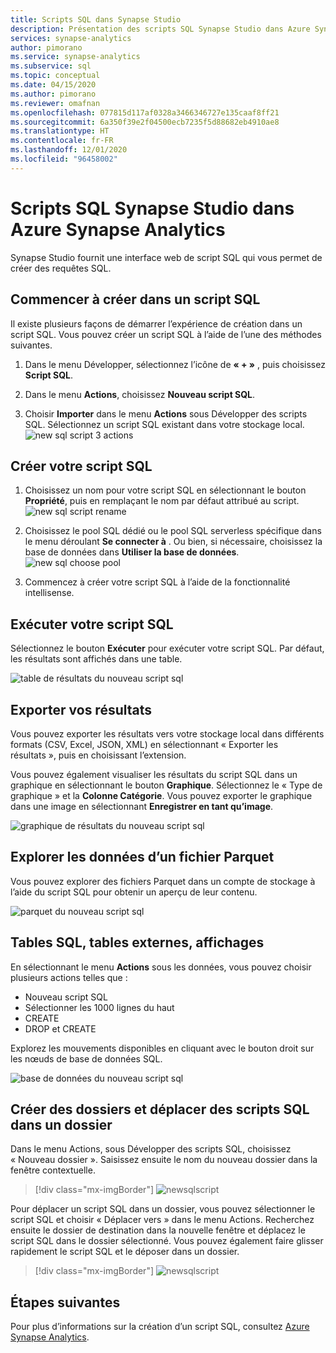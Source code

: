 ```yaml
---
title: Scripts SQL dans Synapse Studio
description: Présentation des scripts SQL Synapse Studio dans Azure Synapse Analytics.
services: synapse-analytics
author: pimorano
ms.service: synapse-analytics
ms.subservice: sql
ms.topic: conceptual
ms.date: 04/15/2020
ms.author: pimorano
ms.reviewer: omafnan
ms.openlocfilehash: 077815d117af0328a3466346727e135caaf8ff21
ms.sourcegitcommit: 6a350f39e2f04500ecb7235f5d88682eb4910ae8
ms.translationtype: HT
ms.contentlocale: fr-FR
ms.lasthandoff: 12/01/2020
ms.locfileid: "96458002"
---
```

# <a name="synapse-studio-sql-scripts-in-azure-synapse-analytics"></a>Scripts SQL Synapse Studio dans Azure Synapse Analytics 

Synapse Studio fournit une interface web de script SQL qui vous permet de créer des requêtes SQL. 

## <a name="begin-authoring-in-sql-script"></a>Commencer à créer dans un script SQL 

Il existe plusieurs façons de démarrer l’expérience de création dans un script SQL. Vous pouvez créer un script SQL à l’aide de l’une des méthodes suivantes.

1. Dans le menu Développer, sélectionnez l’icône de **« + »** , puis choisissez **Script SQL**.

2. Dans le menu **Actions**, choisissez **Nouveau script SQL**.

3. Choisir **Importer** dans le menu **Actions** sous Développer des scripts SQL. Sélectionnez un script SQL existant dans votre stockage local.
![new sql script 3 actions](media/author-sql-script/new-sql-script-3-actions.png)

## <a name="create-your-sql-script"></a>Créer votre script SQL

1. Choisissez un nom pour votre script SQL en sélectionnant le bouton **Propriété**, puis en remplaçant le nom par défaut attribué au script. 
![new sql script rename](media/author-sql-script/new-sql-script-rename.png)

2. Choisissez le pool SQL dédié ou le pool SQL serverless spécifique dans le menu déroulant **Se connecter à** . Ou bien, si nécessaire, choisissez la base de données dans **Utiliser la base de données**. 
![new sql choose pool](media/author-sql-script/new-sql-choose-pool.png)

3. Commencez à créer votre script SQL à l’aide de la fonctionnalité intellisense.

## <a name="run-your-sql-script"></a>Exécuter votre script SQL

Sélectionnez le bouton **Exécuter** pour exécuter votre script SQL. Par défaut, les résultats sont affichés dans une table.

![table de résultats du nouveau script sql](media/author-sql-script/new-sql-script-results-table.png)

## <a name="export-your-results"></a>Exporter vos résultats

Vous pouvez exporter les résultats vers votre stockage local dans différents formats (CSV, Excel, JSON, XML) en sélectionnant « Exporter les résultats », puis en choisissant l’extension.

Vous pouvez également visualiser les résultats du script SQL dans un graphique en sélectionnant le bouton **Graphique**. Sélectionnez le « Type de graphique » et la **Colonne Catégorie**. Vous pouvez exporter le graphique dans une image en sélectionnant **Enregistrer en tant qu’image**. 

![graphique de résultats du nouveau script sql](media/author-sql-script/new-sql-script-results-chart.png)

## <a name="explore-data-from-a-parquet-file"></a>Explorer les données d’un fichier Parquet

Vous pouvez explorer des fichiers Parquet dans un compte de stockage à l’aide du script SQL pour obtenir un aperçu de leur contenu.

![parquet du nouveau script sql](media/author-sql-script/new-script-sqlod-parquet.png)

## <a name="sql-tables-external-tables-views"></a>Tables SQL, tables externes, affichages

En sélectionnant le menu **Actions** sous les données, vous pouvez choisir plusieurs actions telles que :

- Nouveau script SQL
- Sélectionner les 1000 lignes du haut
- CREATE
- DROP et CREATE 
 
Explorez les mouvements disponibles en cliquant avec le bouton droit sur les nœuds de base de données SQL.
 
![base de données du nouveau script sql](media/author-sql-script/new-script-database.png)

## <a name="create-folders-and-move-sql-scripts-into-a-folder"></a>Créer des dossiers et déplacer des scripts SQL dans un dossier

Dans le menu Actions, sous Développer des scripts SQL, choisissez « Nouveau dossier ». Saisissez ensuite le nom du nouveau dossier dans la fenêtre contextuelle. 

> [!div class="mx-imgBorder"] 
> ![newsqlscript](./media/author-sql-script/new-sql-script-create-folder.png)

Pour déplacer un script SQL dans un dossier, vous pouvez sélectionner le script SQL et choisir « Déplacer vers » dans le menu Actions. Recherchez ensuite le dossier de destination dans la nouvelle fenêtre et déplacez le script SQL dans le dossier sélectionné. Vous pouvez également faire glisser rapidement le script SQL et le déposer dans un dossier.  

> [!div class="mx-imgBorder"] 
> ![newsqlscript](./media/author-sql-script/new-sql-script-move-folder.png)

## <a name="next-steps"></a>Étapes suivantes

Pour plus d’informations sur la création d’un script SQL, consultez [Azure Synapse Analytics](https://docs.microsoft.com/azure/synapse-analytics).
